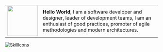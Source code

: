 <style>
table {
    border-collapse: collapse;
}
table, th, td {
   border: none;
}
blockquote {
    border-left: none;
    padding-left: 10px;
}
</style>
|   |    |
|- |- |
| <img src="https://media.giphy.com/media/WUlplcMpOCEmTGBtBW/giphy.gif" width="100">    | **Hello World**, I am a software developer and designer, leader of development teams, I am an enthusiast of good practices, promoter of agile methodologies and modern architectures.     |

[![SkillIcons](https://skillicons.dev/icons?i=js,react,nodejs,express,ts,go,flutter,aws,azure,mongodb,postgres,mysql,sequelize,linux,bash,docker,git,github,html,css,bootstrap,ai,kotlin,laravel)](https://skillicons.dev)<br/>
